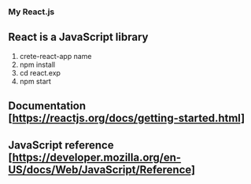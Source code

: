 ### My React.js 

## React is a JavaScript library  

1. crete-react-app name
2. npm install
3. cd react.exp
4. npm start

## Documentation [https://reactjs.org/docs/getting-started.html]

## JavaScript reference [https://developer.mozilla.org/en-US/docs/Web/JavaScript/Reference]
